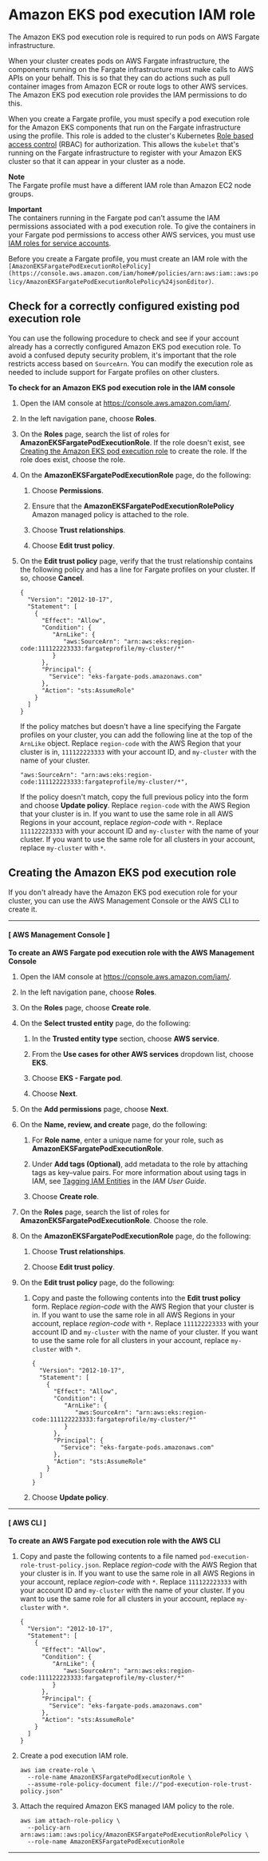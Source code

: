 # Amazon EKS pod execution IAM role<a name="pod-execution-role"></a>

The Amazon EKS pod execution role is required to run pods on AWS Fargate infrastructure\.

When your cluster creates pods on AWS Fargate infrastructure, the components running on the Fargate infrastructure must make calls to AWS APIs on your behalf\. This is so that they can do actions such as pull container images from Amazon ECR or route logs to other AWS services\. The Amazon EKS pod execution role provides the IAM permissions to do this\.

When you create a Fargate profile, you must specify a pod execution role for the Amazon EKS components that run on the Fargate infrastructure using the profile\. This role is added to the cluster's Kubernetes [Role based access control](https://kubernetes.io/docs/admin/authorization/rbac/) \(RBAC\) for authorization\. This allows the `kubelet` that's running on the Fargate infrastructure to register with your Amazon EKS cluster so that it can appear in your cluster as a node\.

**Note**  
The Fargate profile must have a different IAM role than Amazon EC2 node groups\.

**Important**  
The containers running in the Fargate pod can't assume the IAM permissions associated with a pod execution role\. To give the containers in your Fargate pod permissions to access other AWS services, you must use [IAM roles for service accounts](iam-roles-for-service-accounts.md)\.

Before you create a Fargate profile, you must create an IAM role with the `[AmazonEKSFargatePodExecutionRolePolicy](https://console.aws.amazon.com/iam/home#/policies/arn:aws:iam::aws:policy/AmazonEKSFargatePodExecutionRolePolicy%24jsonEditor)`\.

## Check for a correctly configured existing pod execution role<a name="check-pod-execution-role"></a>

You can use the following procedure to check and see if your account already has a correctly configured Amazon EKS pod execution role\. To avoid a confused deputy security problem, it's important that the role restricts access based on `SourceArn`\. You can modify the execution role as needed to include support for Fargate profiles on other clusters\.

**To check for an Amazon EKS pod execution role in the IAM console**

1. Open the IAM console at [https://console\.aws\.amazon\.com/iam/](https://console.aws.amazon.com/iam/)\.

1. In the left navigation pane, choose **Roles**\. 

1. On the **Roles** page, search the list of roles for **AmazonEKSFargatePodExecutionRole**\. If the role doesn't exist, see [Creating the Amazon EKS pod execution role](#create-pod-execution-role) to create the role\. If the role does exist, choose the role\.

1. On the **AmazonEKSFargatePodExecutionRole** page, do the following:

   1. Choose **Permissions**\.

   1. Ensure that the **AmazonEKSFargatePodExecutionRolePolicy** Amazon managed policy is attached to the role\.

   1. Choose **Trust relationships**\.

   1. Choose **Edit trust policy**\.

1. On the **Edit trust policy** page, verify that the trust relationship contains the following policy and has a line for Fargate profiles on your cluster\. If so, choose **Cancel**\.

   ```
   {
     "Version": "2012-10-17",
     "Statement": [
       {
         "Effect": "Allow",
         "Condition": {
            "ArnLike": {
               "aws:SourceArn": "arn:aws:eks:region-code:111122223333:fargateprofile/my-cluster/*"
            }
         },
         "Principal": {
           "Service": "eks-fargate-pods.amazonaws.com"
         },
         "Action": "sts:AssumeRole"
       }
     ]
   }
   ```

   If the policy matches but doesn't have a line specifying the Fargate profiles on your cluster, you can add the following line at the top of the `ArnLike` object\. Replace `region-code` with the AWS Region that your cluster is in, `111122223333` with your account ID, and `my-cluster` with the name of your cluster\.

   ```
   "aws:SourceArn": "arn:aws:eks:region-code:111122223333:fargateprofile/my-cluster/*",
   ```

   If the policy doesn't match, copy the full previous policy into the form and choose **Update policy**\. Replace `region-code` with the AWS Region that your cluster is in\. If you want to use the same role in all AWS Regions in your account, replace *region\-code* with `*`\. Replace `111122223333` with your account ID and `my-cluster` with the name of your cluster\. If you want to use the same role for all clusters in your account, replace `my-cluster` with `*`\.

## Creating the Amazon EKS pod execution role<a name="create-pod-execution-role"></a>

If you don't already have the Amazon EKS pod execution role for your cluster, you can use the AWS Management Console or the AWS CLI to create it\.

------
#### [ AWS Management Console ]

**To create an AWS Fargate pod execution role with the AWS Management Console**

1. Open the IAM console at [https://console\.aws\.amazon\.com/iam/](https://console.aws.amazon.com/iam/)\.

1. In the left navigation pane, choose **Roles**\.

1. On the **Roles** page, choose **Create role**\.

1. On the **Select trusted entity** page, do the following:

   1. In the **Trusted entity type** section, choose **AWS service**\. 

   1. From the **Use cases for other AWS services** dropdown list, choose **EKS**\.

   1. Choose **EKS \- Fargate pod**\.

   1. Choose **Next**\.

1. On the **Add permissions** page, choose **Next**\.

1. On the **Name, review, and create** page, do the following:

   1. For **Role name**, enter a unique name for your role, such as **AmazonEKSFargatePodExecutionRole**\.

   1. Under **Add tags \(Optional\)**, add metadata to the role by attaching tags as key–value pairs\. For more information about using tags in IAM, see [Tagging IAM Entities](https://docs.aws.amazon.com/IAM/latest/UserGuide/id_tags.html) in the *IAM User Guide*\.

   1. Choose **Create role**\.

1. On the **Roles** page, search the list of roles for **AmazonEKSFargatePodExecutionRole**\. Choose the role\.

1. On the **AmazonEKSFargatePodExecutionRole** page, do the following:

   1. Choose **Trust relationships**\.

   1. Choose **Edit trust policy**\.

1. On the **Edit trust policy** page, do the following:

   1. Copy and paste the following contents into the **Edit trust policy** form\. Replace *region\-code* with the AWS Region that your cluster is in\. If you want to use the same role in all AWS Regions in your account, replace *region\-code* with `*`\. Replace `111122223333` with your account ID and `my-cluster` with the name of your cluster\. If you want to use the same role for all clusters in your account, replace `my-cluster` with `*`\.

      ```
      {
        "Version": "2012-10-17",
        "Statement": [
          {
            "Effect": "Allow",
            "Condition": {
               "ArnLike": {
                  "aws:SourceArn": "arn:aws:eks:region-code:111122223333:fargateprofile/my-cluster/*"
               }
            },
            "Principal": {
              "Service": "eks-fargate-pods.amazonaws.com"
            },
            "Action": "sts:AssumeRole"
          }
        ]
      }
      ```

   1. Choose **Update policy**\.

------
#### [ AWS CLI ]

**To create an AWS Fargate pod execution role with the AWS CLI**

1. Copy and paste the following contents to a file named `pod-execution-role-trust-policy.json`\. Replace *region\-code* with the AWS Region that your cluster is in\. If you want to use the same role in all AWS Regions in your account, replace *region\-code* with `*`\. Replace `111122223333` with your account ID and `my-cluster` with the name of your cluster\. If you want to use the same role for all clusters in your account, replace `my-cluster` with `*`\.

   ```
   {
     "Version": "2012-10-17",
     "Statement": [
       {
         "Effect": "Allow",
         "Condition": {
            "ArnLike": {
               "aws:SourceArn": "arn:aws:eks:region-code:111122223333:fargateprofile/my-cluster/*"
            }
         },
         "Principal": {
           "Service": "eks-fargate-pods.amazonaws.com"
         },
         "Action": "sts:AssumeRole"
       }
     ]
   }
   ```

1. Create a pod execution IAM role\.

   ```
   aws iam create-role \
     --role-name AmazonEKSFargatePodExecutionRole \
     --assume-role-policy-document file://"pod-execution-role-trust-policy.json"
   ```

1. Attach the required Amazon EKS managed IAM policy to the role\.

   ```
   aws iam attach-role-policy \
     --policy-arn arn:aws:iam::aws:policy/AmazonEKSFargatePodExecutionRolePolicy \
     --role-name AmazonEKSFargatePodExecutionRole
   ```

------